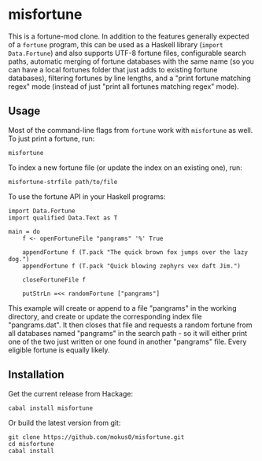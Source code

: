 misfortune
===========

This is a fortune-mod clone.  In addition to the features generally expected of a `fortune` program, this can be used as a Haskell library (`import Data.Fortune`) and also supports UTF-8 fortune files, configurable search paths, automatic merging of fortune databases with the same name (so you can have a local fortunes folder that just adds to existing fortune databases), filtering fortunes by line lengths, and a "print fortune matching regex" mode (instead of just "print all fortunes matching regex" mode).

Usage
------

Most of the command-line flags from `fortune` work with `misfortune` as well.  To just print a fortune, run:

    misfortune

To index a new fortune file (or update the index on an existing one), run:

    misfortune-strfile path/to/file

To use the fortune API in your Haskell programs:

    import Data.Fortune
    import qualified Data.Text as T
    
    main = do
        f <- openFortuneFile "pangrams" '%' True
        
        appendFortune f (T.pack "The quick brown fox jumps over the lazy dog.")
        appendFortune f (T.pack "Quick blowing zephyrs vex daft Jim.")
        
        closeFortuneFile f
        
        putStrLn =<< randomFortune ["pangrams"]

This example will create or append to a file "pangrams" in the working directory, and create or update the corresponding index file "pangrams.dat".  It then closes that file and requests a random fortune from all databases named "pangrams" in the search path - so it will either print one of the two just written or one found in another "pangrams" file.  Every eligible fortune is equally likely.

Installation
-------------

Get the current release from Hackage:

    cabal install misfortune

Or build the latest version from git:

    git clone https://github.com/mokus0/misfortune.git
    cd misfortune
    cabal install

